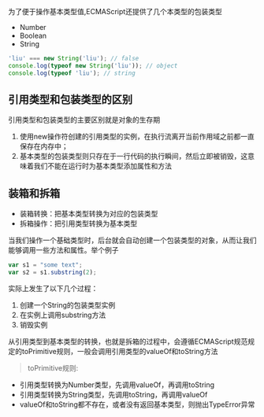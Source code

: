为了便于操作基本类型值,ECMAScript还提供了几个本类型的包装类型

* Number
* Boolean
* String

```js
'liu' === new String('liu'); // false
console.log(typeof new String('liu')); // object
console.log(typeof 'liu'); // string
```

## 引用类型和包装类型的区别
引用类型和包装类型的主要区别就是对象的生存期
1. 使用new操作符创建的引用类型的实例，在执行流离开当前作用域之前都一直保存在内存中；
2. 基本类型的包装类型则只存在于一行代码的执行瞬间，然后立即被销毁，这意味着我们不能在运行时为基本类型添加属性和方法

## 装箱和拆箱
* 装箱转换：把基本类型转换为对应的包装类型
* 拆箱操作：把引用类型转换为基本类型

当我们操作一个基础类型时，后台就会自动创建一个包装类型的对象，从而让我们能够调用一些方法和属性。举个例子

```js
var s1 = "some text";
var s2 = s1.substring(2); 
```
实际上发生了以下几个过程：
1. 创建一个String的包装类型实例
2. 在实例上调用substring方法
3. 销毁实例

从引用类型到基本类型的转换，也就是拆箱的过程中，会遵循ECMAScript规范规定的toPrimitive规则，一般会调用引用类型的valueOf和toString方法

> toPrimitive规则:
  * 引用类型转换为Number类型，先调用valueOf，再调用toString
  * 引用类型转换为String类型，先调用toString，再调用valueOf
  * valueOf和toString都不存在，或者没有返回基本类型，则抛出TypeError异常
